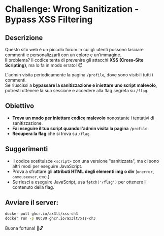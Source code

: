# Challenge: Wrong Sanitization - Bypass XSS Filtering

## Descrizione
Questo sito web è un piccolo forum in cui gli utenti possono lasciare commenti e personalizzarli con un colore e un'immagine.  
Il problema? Il codice tenta di prevenire gli attacchi **XSS (Cross-Site Scripting)**, ma lo fa in modo errato! 😈

L'admin visita periodicamente la pagina `/profile`, dove sono visibili tutti i commenti.  
Se riuscissi a **bypassare la sanitizzazione e iniettare uno script malevolo**, potresti ottenere la sua sessione e accedere alla flag segreta su `/flag`.

## Obiettivo
- **Trova un modo per iniettare codice malevolo** nonostante i tentativi di sanitizzazione.
- **Fai eseguire il tuo script quando l'admin visita la pagina** `/profile`.
- **Recupera la flag** che si trova su `/flag`.

## Suggerimenti
- Il codice sostituisce `<script>` con una versione "sanitizzata", ma ci sono altri modi per eseguire JavaScript.
- Prova a sfruttare gli **attributi HTML degli elementi img o div** (`onerror`, `onmouseover`, ecc.).
- Se riesci a eseguire JavaScript, usa `fetch('/flag')` per ottenere il contenuto della flag.

## Avviare il server:
```bash
docker pull ghcr.io/ax3lt/xss-ch3
docker run -p 80:80 ghcr.io/ax3lt/xss-ch3
```

[//]: # (- Esempio di payload: `1" onerror="fetch&#40;'/flag'&#41;.then&#40;response => response.text&#40;&#41;&#41;.then&#40;flag => { fetch&#40;'/' + encodeURIComponent&#40;flag&#41;&#41;; }&#41;;"`)

Buona fortuna! 🚀🔓
